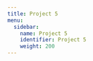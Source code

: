 ```yaml
---
title: Project 5
menu:
  sidebar:
    name: Project 5
    identifier: Project 5
    weight: 200
---
```

